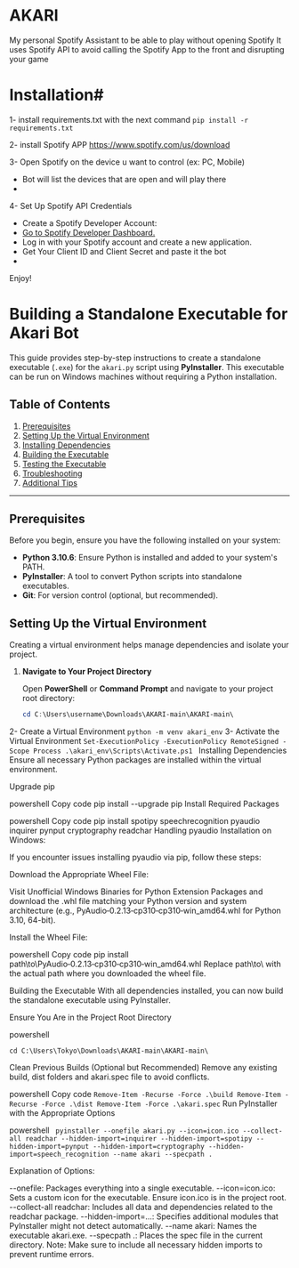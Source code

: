 # AKARI #
My personal Spotify Assistant to be able to play without opening Spotify 
It uses Spotify API to avoid calling the Spotify App to the front and disrupting your game 


# Installation#
1- install requirements.txt with the next command ```pip install -r requirements.txt```

2- install Spotify APP https://www.spotify.com/us/download

3- Open Spotify on the device u want to control (ex: PC, Mobile)
  - Bot will list the devices that are open and will play there
  - 
4- Set Up Spotify API Credentials
 - Create a Spotify Developer Account:
 - [Go to Spotify Developer Dashboard.](https://developer.spotify.com/dashboard)
 - Log in with your Spotify account and create a new application.
 - Get Your Client ID and Client Secret and paste it the bot
 - 
Enjoy!


# Building a Standalone Executable for Akari Bot

This guide provides step-by-step instructions to create a standalone executable (`.exe`) for the `akari.py` script using **PyInstaller**. This executable can be run on Windows machines without requiring a Python installation.

## Table of Contents

1. [Prerequisites](#prerequisites)
2. [Setting Up the Virtual Environment](#setting-up-the-virtual-environment)
3. [Installing Dependencies](#installing-dependencies)
4. [Building the Executable](#building-the-executable)
5. [Testing the Executable](#testing-the-executable)
6. [Troubleshooting](#troubleshooting)
7. [Additional Tips](#additional-tips)

---

## Prerequisites

Before you begin, ensure you have the following installed on your system:

- **Python 3.10.6**: Ensure Python is installed and added to your system's PATH.
- **PyInstaller**: A tool to convert Python scripts into standalone executables.
- **Git**: For version control (optional, but recommended).

## Setting Up the Virtual Environment

Creating a virtual environment helps manage dependencies and isolate your project.

1. **Navigate to Your Project Directory**

   Open **PowerShell** or **Command Prompt** and navigate to your project root directory:

   ```powershell
   cd C:\Users\username\Downloads\AKARI-main\AKARI-main\

2- Create a Virtual Environment
```python -m venv akari_env```
3- Activate the Virtual Environment
`Set-ExecutionPolicy -ExecutionPolicy RemoteSigned -Scope Process
.\akari_env\Scripts\Activate.ps1
`
Installing Dependencies
Ensure all necessary Python packages are installed within the virtual environment.

Upgrade pip

powershell
Copy code
pip install --upgrade pip
Install Required Packages

powershell
Copy code
pip install spotipy speechrecognition pyaudio inquirer pynput cryptography readchar
Handling pyaudio Installation on Windows:

If you encounter issues installing pyaudio via pip, follow these steps:

Download the Appropriate Wheel File:

Visit Unofficial Windows Binaries for Python Extension Packages and download the .whl file matching your Python version and system architecture (e.g., PyAudio‑0.2.13‑cp310‑cp310‑win_amd64.whl for Python 3.10, 64-bit).

Install the Wheel File:

powershell
Copy code
pip install path\to\PyAudio‑0.2.13‑cp310‑cp310‑win_amd64.whl
Replace path\to\ with the actual path where you downloaded the wheel file.

Building the Executable
With all dependencies installed, you can now build the standalone executable using PyInstaller.

Ensure You Are in the Project Root Directory

powershell

`cd C:\Users\Tokyo\Downloads\AKARI-main\AKARI-main\`

Clean Previous Builds (Optional but Recommended)
Remove any existing build, dist folders and akari.spec file to avoid conflicts.

powershell
Copy code
`Remove-Item -Recurse -Force .\build
Remove-Item -Recurse -Force .\dist
Remove-Item -Force .\akari.spec`
Run PyInstaller with the Appropriate Options

powershell
`
pyinstaller --onefile akari.py --icon=icon.ico --collect-all readchar --hidden-import=inquirer --hidden-import=spotipy --hidden-import=pynput --hidden-import=cryptography --hidden-import=speech_recognition --name akari --specpath .`

Explanation of Options:

--onefile: Packages everything into a single executable.
--icon=icon.ico: Sets a custom icon for the executable. Ensure icon.ico is in the project root.
--collect-all readchar: Includes all data and dependencies related to the readchar package.
--hidden-import=...: Specifies additional modules that PyInstaller might not detect automatically.
--name akari: Names the executable akari.exe.
--specpath .: Places the spec file in the current directory.
Note: Make sure to include all necessary hidden imports to prevent runtime errors.
